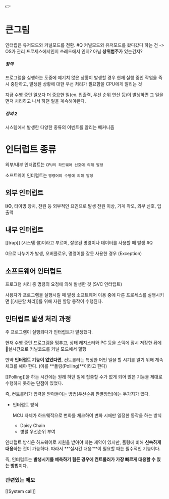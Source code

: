👉
# 큰그림
인터럽은 유저모드와 커널모드를 전환. 
#Q 커널모드와 유저모드를 왔다갔다 하는 건 -> OS가 관리 
 프로세스에서인지 쓰레드에서 인지? 아님 **상위범주가** 있는건지? 

##### 정의

프로그램을 실행하는 도중에 예기치 않은 상황이 발생할 경우 현재 실행 중인 작업을 즉시 중단하고, 발생된 상황에 대한 우선 처리가 필요함을 CPU에게 알리는 것  

지금 수행 중인 일보다 더 중요한 일(ex. 입출력, 우선 순위 연산 등)이 발생하면 그 일을 먼저 처리하고 나서 하던 일을 계속해야한다.

##### 정의 2 
시스템에서 발생한 다양한 종류의 이벤트를 알리는 메커니즘 



  
# 인터럽트 종류

외부/내부 인터럽트는 `CPU의 하드웨어 신호에 의해 발생`

소프트웨어 인터럽트는 `명령어의 수행에 의해 발생`


## 외부 인터럽트
    
**I/O**, 타이밍 장치, 전원 등 외부적인 요인으로 발생
전원 이상, 기계 착오, 외부 신호, 입출력
    
      
## 내부 인터럽트
    
[[trap]] (시스템 콜)이라고 부르며, 잘못된 명령이나 데이터를 사용할 때 발생
#Q 
    
0으로 나누기가 발생, 오버플로우, 명령어를 잘못 사용한 경우 (Exception)
    
## 소프트웨어 인터럽트
프로그램 처리 중 명령의 요청에 의해 발생한 것 (SVC 인터럽트)
    
사용자가 프로그램을 실행시킬 때 발생
소프트웨어 이용 중에 다른 프로세스를 실행시키면 [[시분할 처리]]를 위해 자원 할당 동작이 수행된다.
    

  

## 인터럽트 발생 처리 과정

주 프로그램이 실행되다가 인터럽트가 발생했다.

현재 수행 중인 프로그램을 멈추고, 상태 레지스터와 PC 등을 스택에 잠시 저장한 뒤에 실시간으로 커널코드를 커널 모드에서 힐행

만약 **인터럽트 기능이 없었다면**, 컨트롤러는 특정한 어떤 일을 할 시기를 알기 위해 계속 체크를 해야 한다. (이를 **폴링(Polling)**이라고 한다)

[[Polling]]을 하는 시간에는 원래 하던 일에 집중할 수가 없게 되어 많은 기능을 제대로 수행하지 못하는 단점이 있었다.

  

즉, 컨트롤러가 입력을 받아들이는 방법(우선순위 판별방법)에는 두가지가 있다.

    
-   인터럽트 방식
    
    MCU 자체가 하드웨적으로 변화를 체크하여 변화 시에만 일정한 동작을 하는 방식
    
    -   Daisy Chain
    -   병렬 우선순위 부여

  
인터럽트 방식은 하드웨어로 지원을 받아야 하는 제약이 있지만, 폴링에 비해 **신속하게 대응**하는 것이 가능하다. 따라서 **'실시간 대응'**이 필요할 때는 필수적인 기능이다.

  

즉, 인터럽트는 **발생시기를 예측하기 힘든 경우에 컨트롤러가 가장 빠르게 대응할 수 있는 방법**이다.


### 관련있는 메모 
[[System call]]